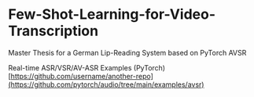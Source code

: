 # Few-Shot-Learning-for-Video-Transcription
Master Thesis for a German Lip-Reading System based on PyTorch AVSR

Real-time ASR/VSR/AV-ASR Examples (PyTorch) [https://github.com/username/another-repo](https://github.com/pytorch/audio/tree/main/examples/avsr)
